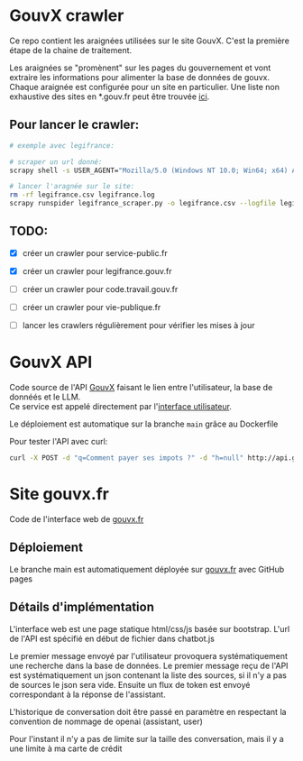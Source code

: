 # GouvX crawler

Ce repo contient les araignées utilisées sur le site GouvX. C'est la première étape de la chaine de traitement.

Les araignées se "promènent" sur les pages du gouvernement et vont extraire les informations pour alimenter la base de données de gouvx.
Chaque araignée est configurée pour un site en particulier. Une liste non exhaustive des sites en *.gouv.fr peut être trouvée [ici](https://www.data.gouv.fr/fr/datasets/listes-des-sites-gouv-fr/).

## Pour lancer le crawler:
```bash
# exemple avec legifrance:

# scraper un url donné:
scrapy shell -s USER_AGENT="Mozilla/5.0 (Windows NT 10.0; Win64; x64) AppleWebKit/537.36 (KHTML, like Gecko) Chrome/118.0.0.0 Safari/537.36" https://www.legifrance.gouv.fr/codes/section_lc/LEGITEXT000006074069/LEGISCTA000006157551/?anchor=LEGIARTI000006796412#LEGIARTI000006796412

# lancer l'aragnée sur le site:
rm -rf legifrance.csv legifrance.log
scrapy runspider legifrance_scraper.py -o legifrance.csv --logfile legifrance.log

```

## TODO:
- [x] créer un crawler pour service-public.fr
- [x] créer un crawler pour legifrance.gouv.fr
- [ ] créer un crawler pour code.travail.gouv.fr
- [ ] créer un crawler pour vie-publique.fr
- [ ] lancer les crawlers régulièrement pour vérifier les mises à jour


# GouvX API

Code source de l'API [GouvX](https://www.gouvx.fr/) faisant le lien entre l'utilisateur, la base de donnéés et le LLM.  
Ce service est appelé directement par l'[interface utilisateur](https://github.com/GouvX/gouvx.github.io).  

Le déploiement est automatique sur la branche `main` grâce au Dockerfile

Pour tester l'API avec curl:
```sh
curl -X POST -d "q=Comment payer ses impots ?" -d "h=null" http://api.gouvx.fr/ask/
```
# Site gouvx.fr

Code de l'interface web de [gouvx.fr](https://www.gouvx.fr/)

## Déploiement

Le branche main est automatiquement déployée sur [gouvx.fr](https://www.gouvx.fr/) avec GitHub pages

## Détails d'implémentation

L'interface web est une page statique html/css/js basée sur bootstrap. L'url de l'API est spécifié en début de fichier dans chatbot.js

Le premier message envoyé par l'utilisateur provoquera systématiquement une recherche dans la base de données. Le premier message reçu de l'API est systématiquement un json contenant la liste des sources, si il n'y a pas de sources le json sera vide. Ensuite un flux de token est envoyé correspondant à la réponse de l'assistant.

L'historique de conversation doit être passé en paramètre en respectant la convention de nommage de openai (assistant, user)

Pour l'instant il n'y a pas de limite sur la taille des conversation, mais il y a une limite à ma carte de crédit
